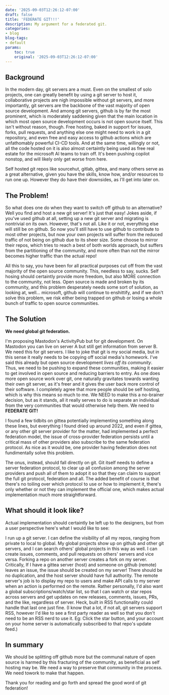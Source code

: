 ```yaml
---
date: '2025-09-03T12:26:12-07:00'
draft: false
title: 'FEDERATE GIT!!!'
description: My argument for a federated git.
categories:
- blog
blog-tags:
- default
params:
    toc: true 
    original: '2025-09-03T12:26:12-07:00' 
---
```


## Background

In the modern day, git servers are a must. Even on the smallest of solo projects, one can greatly benefit by using a git server to host it, collaborative projects are nigh impossible without git servers, and more importantly, git servers are the backbone of the vast majority of open source development. And among git servers, github is by far the most prominent, which is moderately saddening given that the main location in which most open source development occurs is not open source itself. This isn't without reason, though. Free hosting, baked in support for issues, forks, pull requests, and anything else one might need to work in a git repository, and even free and easy access to github actions which are unfathomably powerful CI-CD tools. And at the same time, willingly or not, all the code hosted on it is also almost certaintly being used as free real estate for the microsoft AI teams to train off. It's been pushing copilot nonstop, and will likely only get worse from here. 

Self hosted git repos like sourcehut, gitlab, gittea, and many others serve as a great alternative, given you have the skills, know how, and/or resources to run one up. However they do have their downsides, as I'll get into later on.

## The Problem!

So what does one do when they want to switch off github to an alternative? Well you find and host a new git server! It's just that easy! Jokes aside, if you've used github at all, setting up a new git server and migrating is nontrivial on its own. However, that's not all. Like it or not, everything else will still be on github. So now you'll still have to use github to contribute to most other projects, but now your own projects will suffer from the reduced traffic of not being on github due to its sheer size. Some choose to mirror their repos, which tries to reach a best of both worlds approach, but suffers from the partitioning of the community, and more often than not the mirror becomes higher traffic than the actual repo! 

All this to say, you have been for all practical purposes cut off from the vast majority of the open source community. This, needless to say, sucks. Self hosing should certaintly provide more freedom, but also MORE connection to the community, not less. Open source is made and broken by its community, and this problem desperately needs some sort of solution, as looking at, well... microsoft, github will continue to enshittify, and if we don't solve this problem, we risk either being trapped on github or losing a whole bunch of traffic to open source communities. 

## The Solution

**We need global git federation.** 

I'm proposing Mastodon's ActivityPub but for git development. On Mastodon you can live on server A but still get information from server B. We need this for git servers. I like to joke that git is my social media, but in this sense it really needs to be copying off social media's homework. I've said this already but open source development *lives off its community*. Thus, we need to be pushing to expand these communities, making it easier to get involved in open source and reducing barriers to entry. As one does more open source work over git, one naturally gravitates towards wanting their own git server, as it's freer and it gives the user back more control of their software. I completely agree that more people should be self hosting, which is why this means so much to me. We NEED to make this a no-brainer decision, but as it stands, all it really serves to do is separate an individual from the very communities that would otherwise help them. We need to **FEDERATE GIT!**

I found a few tidbits on gittea potentially implementing something along these lines, but everything I found dried up around 2022, and even if gittea, or any other git server provider for the matter, had implemented a perfect  federation model, the issue of cross-provider federation persists until a critical mass of other providers also subscribe to the same federation protocol. As nice as it would be, one provider having federation does not fundimentally solve this problem. 

The onus, instead, should fall directly on git. Git itself needs to define a server federation protocol, to clear up all confusion among the server providers and push all of them to adopt it so that they can claim to support the full git protocol, federation and all. The added benefit of course is that there's no toiling over which protocol to use or how to implement it, there's only whether or not they can implement the official one, which makes actual implementation much more straightforward.

## What should it look like?

Actual implementation should certaintly be left up to the designers, but from a user perspective here's what I would like to see:

I run up a git server. I can define the visibility of all my repos, ranging from private to local to global. My global projects show up on github and other git servers, and I can search others' global projects in this way as well. I can create issues, comments, and pull requests on others' servers and vice versa. Forking a repo on another server creates a fork on my server. Critically, If I have a gittea server (host) and someone on github (remote) leaves an issue, the issue should be created on my server! There should be no duplication, and the host server should have full authority. The remote server's job is to display my repo to users and make API calls to my server when an action is performed on the remote. Rather personally, I'd also want a global subscriptions/watch/star list, so that I can watch or star repos across servers and get updates on new releases, comments, issues, PRs, and the like, regardless of server. Heck, built in RSS functionality could handle that last one just fine. (I know that a lot, if not all, git servers support RSS, however I'd like to see a first party reader as well so that you don't need to be an RSS nerd to use it. Eg: Click the star button, and your account on your home server is automatically subscribed to that repo's update feed.)

## In summary

We should be splitting off github more but the communal nature of open source is harmed by this fracturing of the community, as beneficial as self hosting may be. We need a way to preserve that community in the process. We need towork to make that happen. 

Thank you for reading and go forth and spread the good word of git federation!
